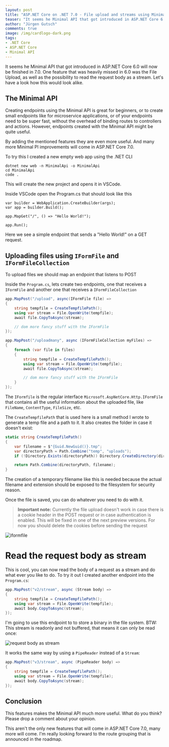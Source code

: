 ```yaml
---
layout: post
title: "ASP.​NET Core on .NET 7.0 - File upload and streams using Minimal API"
teaser: "It seems he Minimal API that got introduced in ASP.NET Core 6.0 will now be finished in 7.0. One feature that was heavily missed in 6.0 was the File Upload, as well as the possibility to read the request body as a stream. Let's have a look how this would look alike. "
author: "Jürgen Gutsch"
comments: true
image: /img/cardlogo-dark.png
tags: 
- .NET Core
- ASP.NET Core
- Minimal API
---
```


It seems he Minimal API that got introduced in ASP.NET Core 6.0 will now be finished in 7.0. One feature that was heavily missed in 6.0 was the File Upload, as well as the possibility to read the request body as a stream. Let's have a look how this would look alike. 

## The Minimal API

Creating endpoints using the Minimal API is great for beginners, or to create small endpoints like for microservice applications, or of your endpoints need to be super fast, without the overhead of binding routes to controllers and actions. However, endpoints created with the Minimal API might be quite useful. 

By adding the mentioned features they are even more useful. And many more Minimal PI improvements will come in ASP.NET Core 7.0.

 To try this I created a new empty web app using the .NET CLI

```shell
dotnet new web -n MinimalApi -o MinimalApi
cd MinimalApi
code .
```

This will create the new project and opens it in VSCode.

Inside VSCode open the Program.cs that should look like this

```Csharp
var builder = WebApplication.CreateBuilder(args);
var app = builder.Build();

app.MapGet("/", () => "Hello World!");

app.Run();
```

Here we see a simple endpoint that sends a "Hello World!" on a GET request.

## Uploading files using `IFormFile` and `IFormFileCollection`

To upload files we should map an endpoint that listens to POST

Inside the `Program.cs`, lets create two endpoints, one that receives a `IFormFile` and another one that receives a `IFormFileCollection`

```csharp
app.MapPost("/upload", async(IFormFile file) =>
{
    string tempfile = CreateTempfilePath();
    using var stream = File.OpenWrite(tempfile);
    await file.CopyToAsync(stream);

    // dom more fancy stuff with the IFormFile
});

app.MapPost("/uploadmany", async (IFormFileCollection myFiles) => 
{
    foreach (var file in files)
    {
        string tempfile = CreateTempfilePath();
        using var stream = File.OpenWrite(tempfile);
        await file.CopyToAsync(stream);

        // dom more fancy stuff with the IFormFile
    }
});
```

The `IFormfile` is the regular interface `Microsoft.AspNetCore.Http.IFormFile` that contains all the useful information about the uploaded file, like `FileName`, `ContentType`, `FileSize`, etc.

The `CreateTempfilePath` that is used here is a small method I wrote to generate a temp file and a path to it. It also creates the folder in case it doesn't exist:

```csharp
static string CreateTempfilePath()
{
    var filename = $"{Guid.NewGuid()}.tmp";
    var directoryPath = Path.Combine("temp", "uploads");
    if (!Directory.Exists(directoryPath)) Directory.CreateDirectory(directoryPath);

    return Path.Combine(directoryPath, filename);
}
```

The creation of a temporary filename like this is needed because the actual filename and extension should be exposed to the filesystem for security reason.

Once the file is saved, you can do whatever you need to do with it. 

> **Important note:**
> Currently the file upload doesn't work in case there is a cookie header in the POST request or in case authentication is enabled. This will be fixed in one of the next preview versions. For now you should delete the cookies before sending the request

![iformfile]({{site.baseurl}}/img/aspnetcore7/iformfile.png)

# Read the request body as stream

This is cool, you can now read the body of a request as a stream and do what ever you like to do. To try it out I created another endpoint into the `Program.cs`:

```csharp
app.MapPost("v2/stream", async (Stream body) =>
{
    string tempfile = CreateTempfilePath();
    using var stream = File.OpenWrite(tempfile);
    await body.CopyToAsync(stream);
});
```

I'm going to use this endpoint to to store a binary in the file system. BTW: This stream is readonly and not buffered, that means it can only be read once:

![request body as stream]({{site.baseurl}}/img/aspnetcore7/stream.png)

It works the same way by using a `PipeReader` instead of a `Stream`:

```csharp
app.MapPost("v3/stream", async (PipeReader body) =>
{
    string tempfile = CreateTempfilePath();
    using var stream = File.OpenWrite(tempfile);
    await body.CopyToAsync(stream);
});
```

## Conclusion

This features makes the Minimal API much more useful. What do you think? Please drop a comment about your opinion.

This aren't the only new features that will come in ASP.NET Core 7.0, many more will come. I'm really looking forward to the route grouping that is announced in the roadmap. 

